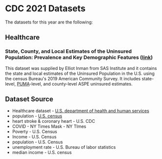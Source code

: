 # CDC 2021 Datasets

The datasets for this year are the following:

## Healthcare

### State, County, and Local Estimates of the Uninsured Population: Prevalence and Key Demographic Features ([link](https://aspe.hhs.gov/reports/state-county-local-estimates-uninsured-population-prevalence-key-demographic-features))
This dataset was supplied by Elliot Inman from SAS Institute and it contains the state and local estimates of the Uninsured Population in the U.S. using the census Bureau's 2019 American Community Survey. It includes state-level, [PUMA](https://www.census.gov/programs-surveys/geography/guidance/geo-areas/pumas.html)-level, and county-level ASPE uninsured estimates.
## Dataset Source 
* Healthcare dataset - [U.S. department of health and human services](https://aspe.hhs.gov/reports/state-county-local-estimates-uninsured-population-prevalence-key-demographic-features) 
* population - [U.S. census](https://github.com/DheyaM/CDC2021/blob/main/datasets/External%20Datasets/df_population_cleaned.csv) 
* heart stroke & coronary heart - U.S. CDC 
* COVID - NY Times  Mask - NY TImes 
* Poverty - U.S. Census 
* Income - U.S. Census 
* population - U.S. Census 
* unemployment rate - U.S. Bureau of labor statistics 
* median income - U.S. census
